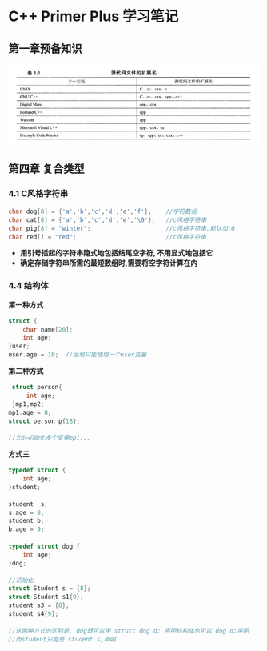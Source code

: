 # C++ Primer Plus 学习笔记

## 第一章预备知识

![](./1.png)

## 第四章 复合类型

### 4.1 C风格字符串

```c
char dog[8] = {'a','b','c','d','e','f'};	//字符数组
char cat[8] = {'a','b','c','d','e','\0'};	//c风格字符串
char pig[8] = "winter";						//c风格字符串,默认加\0
char red[] = "red";							//c风格字符串
```

* **用引号括起的字符串隐式地包括结尾空字符, 不用显式地包括它**
* **确定存储字符串所需的最短数组时,需要将空字符计算在内**

### 4.4 结构体

**第一种方式**

```c
struct {
    char name[20];
    int age;
}user;
user.age = 10;	//全局只能使用一个user变量
```

**第二种方式**

```c
 struct person{
     int age;
 }mp1,mp2;
mp1.age = 8;
struct person p{18};

//允许初始化多个变量mp1...
```

**方式三**

```c
typedef struct {
    int age;
}student;

student  s;
s.age = 8;
student b;
b.age = 9;

typedef struct dog {
    int age;
}dog;

//初始化
struct Student s = {8};
struct Student s1{9};
student s3 = {8};
student s4{9};

//这两种方式的区别是, dog既可以用 struct dog d; 声明结构体也可以 dog d;声明
//而student只能是 student s;声明
```

